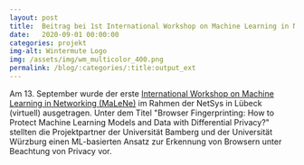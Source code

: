 ```yaml
---
layout: post
title:  Beitrag bei 1st International Workshop on Machine Learning in Networking (MaLeNe).
date:   2020-09-01 00:00:00
categories: projekt
img-alt: Wintermute Logo
img: /assets/img/wm_multicolor_400.png
permalink: /blog/:categories/:title:output_ext
---
```


Am 13. September wurde der erste [International Workshop on Machine Learning in Networking (MaLeNe)](https://netsys2021.org/workshops/malene/) im Rahmen der NetSys in Lübeck (virtuell) ausgetragen. Unter dem Titel "Browser Fingerprinting: How to Protect Machine Learning Models and Data with Differential Privacy?" stellten die Projektpartner der Universität Bamberg und der Universität Würzburg einen ML-basierten Ansatz zur Erkennung von Browsern unter Beachtung von Privacy vor.